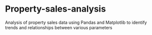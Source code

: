 # Property-sales-analysis
Analysis of property sales data using Pandas and Matplotlib to identify trends and relationships between various parameters
